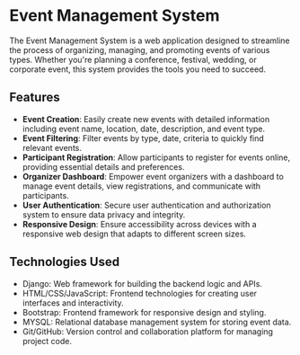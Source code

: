 # Event Management System

The Event Management System is a web application designed to streamline the process of organizing, managing, and promoting events of various types. Whether you're planning a conference, festival, wedding, or corporate event, this system provides the tools you need to succeed.

## Features

- **Event Creation**: Easily create new events with detailed information including event name, location, date, description, and event type.
- **Event Filtering**: Filter events by type, date, criteria to quickly find relevant events.
- **Participant Registration**: Allow participants to register for events online, providing essential details and preferences.
- **Organizer Dashboard**: Empower event organizers with a dashboard to manage event details, view registrations, and communicate with participants.
- **User Authentication**: Secure user authentication and authorization system to ensure data privacy and integrity.
- **Responsive Design**: Ensure accessibility across devices with a responsive web design that adapts to different screen sizes.

## Technologies Used

- Django: Web framework for building the backend logic and APIs.
- HTML/CSS/JavaScript: Frontend technologies for creating user interfaces and interactivity.
- Bootstrap: Frontend framework for responsive design and styling.
- MYSQL: Relational database management system for storing event data.
- Git/GitHub: Version control and collaboration platform for managing project code.
